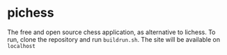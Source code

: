 # pichess

The free and open source chess application, as alternative to lichess.
To run, clone the repository and run `buildrun.sh`. The site will be available on `localhost`
